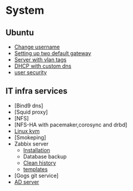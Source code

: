 # System

## Ubuntu
- [Change username](system/ubuntu-change-username.md)
- [Setting up two default gateway](system/ubuntu-two-default-gw.md)
- [Server with vlan tags](system/ubuntu-vlan-tag.md)
- [DHCP with custom dns](system/ubuntu-dhcp-change-dns.md)
- [user security](system/ubuntu-user-security.md)

## IT infra services
- [Bind9 dns]
- [Squid proxy]
- [NFS]
- [NFS-HA with pacemaker,corosync and drbd]
- [Linux kvm](system/linux-kvm.md)
- [Smokeping]
- Zabbix server
    - [Installation](system/zabbix-server-installation.md)
    - Database backup
    - [Clean history](system/zabbix-clean-history.md)
    - [templates](system/zabbix-templates.md)
- [Gogs git service]
- [AD server](system/ad_server.md)
